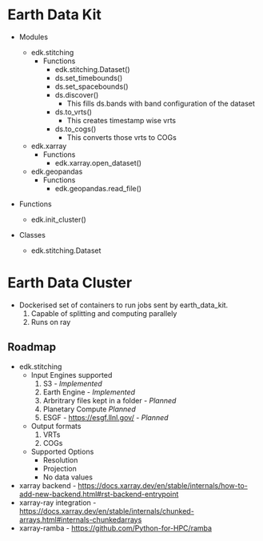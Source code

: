 # Earth Data Kit

* Modules
  * edk.stitching
    * Functions
      - edk.stitching.Dataset()
      - ds.set_timebounds()
      - ds.set_spacebounds()
      - ds.discover()
        * This fills ds.bands with band configuration of the dataset
      - ds.to_vrts()
        * This creates timestamp wise vrts
      - ds.to_cogs()
        * This converts those vrts to COGs
  * edk.xarray
    * Functions
      - edk.xarray.open_dataset()
  * edk.geopandas
    * Functions
      - edk.geopandas.read_file()

* Functions
  * edk.init_cluster()
* Classes
  * edk.stitching.Dataset

# Earth Data Cluster
* Dockerised set of containers to run jobs sent by earth_data_kit.
  1. Capable of splitting and computing parallely
  2. Runs on ray

## Roadmap
* edk.stitching
  * Input Engines supported
    1. S3 - *Implemented*
    2. Earth Engine - *Implemented*
    3. Arbritrary files kept in a folder - *Planned*
    4. Planetary Compute *Planned*
    5. ESGF - https://esgf.llnl.gov/ - *Planned*
  * Output formats
    1. VRTs
    2. COGs
  * Supported Options
    * Resolution
    * Projection
    * No data values
* xarray backend - https://docs.xarray.dev/en/stable/internals/how-to-add-new-backend.html#rst-backend-entrypoint
* xarray-ray integration - https://docs.xarray.dev/en/stable/internals/chunked-arrays.html#internals-chunkedarrays
* xarray-ramba - https://github.com/Python-for-HPC/ramba
